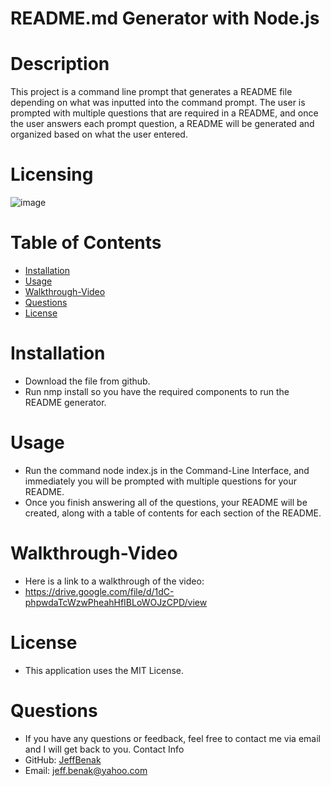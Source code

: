 # README.md Generator with Node.js
# Description
This project is a command line prompt that generates a README file depending on what was inputted into the command prompt. 
The user is prompted with multiple questions that are required in a README, and once the user answers each prompt question, a README will be generated and organized based on what the user entered.
# Licensing
![image](https://user-images.githubusercontent.com/87049684/135191858-93302bf2-03e1-45b6-a1c2-ec754df699b6.png)
# Table of Contents 
- [Installation](#installation)
- [Usage](#usage)
- [Walkthrough-Video](#walkthrough-video)
- [Questions](#questions)
- [License](#license)
# Installation
- Download the file from github.
- Run nmp install so you have the required components to run the README generator.
# Usage 
- Run the command node index.js in the Command-Line Interface, and immediately you will be prompted with multiple questions for your README. 
- Once you finish answering all of the questions, your README will be created, along with a table of contents for each section of the README.
# Walkthrough-Video 
- Here is a link to a walkthrough of the video:
- https://drive.google.com/file/d/1dC-phpwdaTcWzwPheahHfIBLoWOJzCPD/view
# License 
- This application uses the MIT License.
# Questions 
- If you have any questions or feedback, feel free to contact me via email and I will get back to you.
Contact Info
- GitHub: [JeffBenak](https://github.com/jeffbenak)
- Email: jeff.benak@yahoo.com


